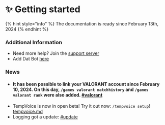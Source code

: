# ✨ Getting started

{% hint style="info" %}
The documentation is ready since February 13th, 2024
{% endhint %}

### Additional Information

* Need more help? Join the [support server](https://discord.gg/BQumAujuvk)
* Add Dat Bot [here](https://discord.com/api/oauth2/authorize?client\_id=965903240384376872\&permissions=274878295233\&scope=bot%20applications.commands)

### News

* #### It has been possible to link your VALORANT account since February 10, 2024. On this day, `/games valorant matchhistory` and `/games valorant rank` were also added. [#valorant](features/our-features/games.md#valorant "mention")
* TempVoice is now in open beta! Try it out now: `/tempvoice setup`! [tempvoice.md](features/our-features/tempvoice.md "mention")
* Logging got a update: [#update](features/our-features/logging.md#update "mention")

